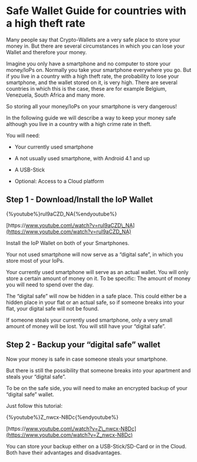 # Safe Wallet Guide for countries with a high theft rate

Many people say that Crypto-Wallets are a very safe place to store your money in. But there are several circumstances in which you can lose your Wallet and therefore your money.



Imagine you only have a smartphone and no computer to store your money\/IoPs on. Normally you take your smartphone everywhere you go. But if you live in a country with a high theft rate, the probability to lose your smartphone, and the wallet stored on it, is very high. There are several countries in which this is the case, these are for example Belgium, Venezuela, South Africa and many more.

So storing all your money\/IoPs on your smartphone is very dangerous!

In the following guide we will describe a way to keep your money safe although you live in a country with a high crime rate in theft.

You will need:


* Your currently used smartphone

* A not usually used smartphone, with Android 4.1 and up

* A USB-Stick

* Optional: Access to a Cloud platform





## Step 1 - Download\/Install the IoP Wallet



{%youtube%}ruI9aCZD\_NA{%endyoutube%}

[https:\/\/www.youtube.com\/watch?v=ruI9aCZD\_NA](https://www.youtube.com/watch?v=ruI9aCZD_NA)



Install the IoP Wallet on both of your Smartphones.



Your not used smartphone will now serve as a “digital safe”, in which you store most of your IoPs.



Your currently used smartphone will serve as an actual wallet. You will only store a certain amount of money on it. To be specific: The amount of money you will need to spend over the day.



The “digital safe” will now be hidden in a safe place. This could either be a hidden place in your flat or an actual safe, so if someone breaks into your flat, your digital safe will not be found.



If someone steals your currently used smartphone, only a very small amount of money will be lost. You will still have your “digital safe”.



## Step 2 - Backup your “digital safe” wallet



Now your money is safe in case someone steals your smartphone.



But there is still the possibility that someone breaks into your apartment and steals your “digital safe”.



To be on the safe side, you will need to make an encrypted backup of your “digital safe” wallet.



Just follow this tutorial:

{%youtube%}Z\_nwcx-N8Dc{%endyoutube%}

[https:\/\/www.youtube.com\/watch?v=Z\_nwcx-N8Dc](https://www.youtube.com/watch?v=Z_nwcx-N8Dc)



You can store your backup either on a USB-Stick\/SD-Card or in the Cloud. Both have their advantages and disadvantages.




